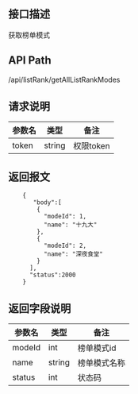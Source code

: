 ## 接口描述
获取榜单模式
## API Path
/api/listRank/getAllListRankModes
## 请求说明
|参数名     |类型    |备注             |
|-----------|--------|-----------------|
|token      |string  |权限token        |

## 返回报文
```
    {
       "body":[
        {
          "modeId": 1,
          "name": "十九大"
        },
        {
          "modeId": 2,
          "name": "深夜食堂"
        }
      ],
      "status":2000 
    }
```
## 返回字段说明
|参数名   |类型    |备注             |
|---------|--------|-----------------|
|modeId   |int     |榜单模式id       |
|name     |string  |榜单模式名称     |
|status   |int     |状态码           |
